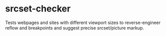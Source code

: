 # srcset-checker
 Tests webpages and sites with different viewport sizes to reverse-engineer reflow and breakpoints and suggest precise srcset/picture markup.
